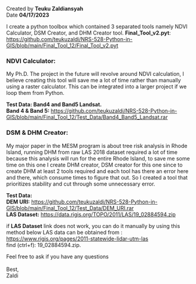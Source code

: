 Created by **Teuku Zaldiansyah** <br>
Date **04/17/2023**

I create a python toolbox which contained 3 separated tools namely NDVI Calculator, DSM Creator, and DHM Creator tool.
**Final_Tool_v2.pyt**:<br> https://github.com/teukuzaldi/NRS-528-Python-in-GIS/blob/main/Final_Tool_12/Final_Tool_v2.pyt
<br>
### **NDVI Calculator:** 
My Ph.D. The project in the future will revolve around NDVI calculation,
I believe creating this tool will save me a lot of time rather than manually using a raster calculator.
This can be integrated into a larger project if we loop them from Python.

**Test Data: Band4 and Band5 Landsat.**<br>
**Band 4 & Band 5:** https://github.com/teukuzaldi/NRS-528-Python-in-GIS/blob/main/Final_Tool_12/Test_Data/Band4_Band5_Landsat.rar

### **DSM & DHM Creator:** 
My major paper in the MESM program is about tree risk analysis in Rhode Island,
running DHM from raw LAS 2018 dataset required a lot of time because this analysis will run for the entire Rhode Island,
to save me some time on this one I create DHM creator,
DSM creator for this one since to create DHM at least 2 tools required and each tool has there an error here and there,
which consume times to figure that out.
So I created a tool that prioritizes stability and cut through some unnecessary error.

**Test Data:**<br>
**DEM URI:** https://github.com/teukuzaldi/NRS-528-Python-in-GIS/blob/main/Final_Tool_12/Test_Data/DEM_URI.rar
**<br>LAS Dataset:** https://data.rigis.org/TOPO/2011/LAS/19_02884594.zip

if **LAS Dataset** link does not work, you can do it manually by using this method below
LAS data can be obtained from :
https://www.rigis.org/pages/2011-statewide-lidar-utm-las
<br> find (ctrl+f): 19_02884594.zip.

Feel free to ask if you have any questions<br><br>
Best,<br>
Zaldi

